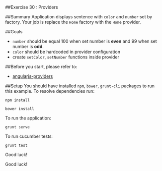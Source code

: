 ##Exercise 30 : Providers

##Summary
Application displays sentence with `color` and `number` set by factory. Your job is replace the `Home` factory with the `Home` provider.

##Goals
* `number` should be equal 100 when set number is **even** and 99 when set number is **odd**.
* `color` should be hardcoded in provider configuration
* create `setColor`, `setNumber` functions inside provider 

##Before you start, please refer to:
* [angularjs-providers](https://egghead.io/lessons/angularjs-providers)


##Setup
 You should have installed `npm`, `bower`, `grunt-cli`  packages to run this example. To resolve dependencies run:
 
 ```
 npm install
 ```
 
 ```
 bower install
 ```
 
 To run the application:
 
 ```
 grunt serve
 ```
 
To run cucumber tests:

 ```
 grunt test
 ```
 
Good luck!



Good luck!
